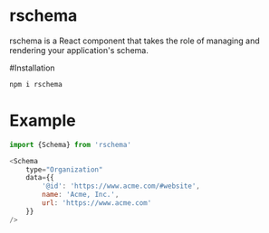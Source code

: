 # rschema

rschema is a React component that takes the role of managing and rendering your application's schema.

#Installation

```sh
npm i rschema
```

# Example
```javascript
import {Schema} from 'rschema'

<Schema 
    type="Organization"
    data={{
        '@id': 'https://www.acme.com/#website',
        name: 'Acme, Inc.',
        url: 'https://www.acme.com'
    }}
/>
```
